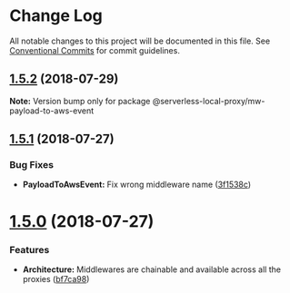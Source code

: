 # Change Log

All notable changes to this project will be documented in this file.
See [Conventional Commits](https://conventionalcommits.org) for commit guidelines.

<a name="1.5.2"></a>
## [1.5.2](https://github.com/serverless-local-proxy/serverless-local-proxy/compare/v1.5.1...v1.5.2) (2018-07-29)




**Note:** Version bump only for package @serverless-local-proxy/mw-payload-to-aws-event

<a name="1.5.1"></a>
## [1.5.1](https://github.com/serverless-local-proxy/compare/v1.5.0...v1.5.1) (2018-07-27)


### Bug Fixes

* **PayloadToAwsEvent:** Fix wrong middleware name ([3f1538c](https://github.com/serverless-local-proxy/commit/3f1538c))




<a name="1.5.0"></a>
# [1.5.0](https://github.com/serverless-local-proxy/compare/v1.4.8...v1.5.0) (2018-07-27)


### Features

* **Architecture:** Middlewares are chainable and available across all the proxies ([bf7ca98](https://github.com/serverless-local-proxy/commit/bf7ca98))

